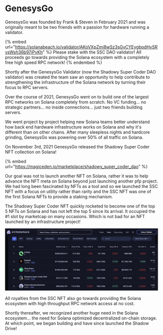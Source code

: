 # GenesysGo

GenesysGo was founded by Frank & Steven in February 2021 and was originally meant to be two friends with a passion for hardware running a validator.

{% embed url="https://solanabeach.io/validator/AKoVXpZmi8wSz3sGvCYEygbpdHvSRysWsh36b97iPvKh" %}
Please stake with the SSC DAO validator! All proceeds go towards providing the Solana ecosystem with a completely free high speed RPC network!
{% endembed %}

Shortly after the GenesysGo Validator (now the Shadowy Super Coder DAO validator) was created the team saw an opportunity to help contribute to strengthening the infrastructure of the Solana network by turning their focus to RPC servers.

Over the course of 2021, GenesysGo went on to build one of the largest RPC networks on Solana completely from scratch. No VC funding... no strategic partners... no inside connections... just two friends building servers.

We went project by project helping new Solana teams better understand how back end hardware infrastructure works on Solana and why it's different than on other chains. After many sleepless nights and hardcore grinding, GenesysGo was powering over 50% of all traffic on Solana.

On November 3rd, 2021 GenesysGo released the Shadowy Super Coder NFT collection on Solana!

{% embed url="https://magiceden.io/marketplace/shadowy_super_coder_dao" %}

Our goal was not to launch another NFT on Solana, rather it was to help advance the NFT meta on Solana beyond just launching another pfp project. We had long been fascinated by NFTs as a tool and so we launched the SSC NFT with a focus on utility rather than rarity and the SSC NFT was one of the first Solana NFTs to provide a staking mechanism.

The Shadowy Super Coder NFT quickly rocketed to become one of the top 5 NFTs on Solana and has not left the top 5 since its arrival. It occupied the #1 slot by marketcap on many occasions. Which is not bad for an NFT launched by an infrastructure project!

![](<../.gitbook/assets/image (3).png>)

All royalties from the SSC NFT also go towards providing the Solana ecosystem with high throughput RPC network access at no cost.&#x20;

Shortly thereafter, we recognized another huge need in the Solana ecosystem... the need for Solana optimized decentralized on-chain storage. At which point, we began building and have since launched the Shadow Drive!


